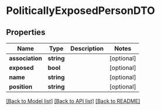 # PoliticallyExposedPersonDTO

## Properties
Name | Type | Description | Notes
------------ | ------------- | ------------- | -------------
**association** | **string** |  | [optional] 
**exposed** | **bool** |  | [optional] 
**name** | **string** |  | [optional] 
**position** | **string** |  | [optional] 

[[Back to Model list]](../README.md#documentation-for-models) [[Back to API list]](../README.md#documentation-for-api-endpoints) [[Back to README]](../README.md)


